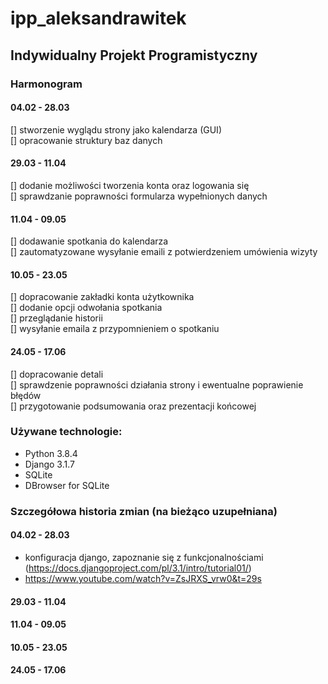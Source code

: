 # ipp_aleksandrawitek
## Indywidualny Projekt Programistyczny

### Harmonogram

#### 04.02 - 28.03

[] stworzenie wyglądu strony jako kalendarza (GUI) <br />
[] opracowanie struktury baz danych

#### 29.03 - 11.04

[] dodanie możliwości tworzenia konta oraz logowania się <br />
[] sprawdzanie poprawności formularza wypełnionych danych 

#### 11.04 - 09.05 

[] dodawanie spotkania do kalendarza <br />
[] zautomatyzowane wysyłanie emaili z potwierdzeniem umówienia wizyty

#### 10.05 - 23.05 

[] dopracowanie zakładki konta użytkownika <br />
[] dodanie opcji odwołania spotkania <br />
[] przeglądanie historii <br />
[] wysyłanie emaila z przypomnieniem o spotkaniu

#### 24.05 - 17.06

[] dopracowanie detali <br />
[] sprawdzenie poprawności działania strony i ewentualne poprawienie błędów <br />
[] przygotowanie podsumowania oraz prezentacji końcowej

### Używane technologie:

- Python 3.8.4
- Django 3.1.7
- SQLite
- DBrowser for SQLite

### Szczegółowa historia zmian (na bieżąco uzupełniana)


#### 04.02 - 28.03
- konfiguracja django, zapoznanie się z funkcjonalnościami (https://docs.djangoproject.com/pl/3.1/intro/tutorial01/)
- https://www.youtube.com/watch?v=ZsJRXS_vrw0&t=29s
#### 29.03 - 11.04
#### 11.04 - 09.05 
#### 10.05 - 23.05 
#### 24.05 - 17.06

